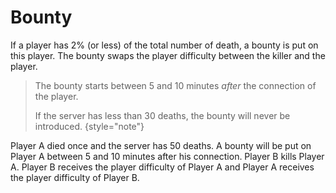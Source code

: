 # Bounty

If a player has 2% (or less) of the total number of death, a bounty is put on this player.
The bounty swaps the player difficulty between the killer and the player.

> The bounty starts between 5 and 10 minutes *after* the connection of the player.
> 
> If the server has less than 30 deaths, the bounty will never be introduced.
> {style="note"}

Player A died once and the server has 50 deaths.
A bounty will be put on Player A between 5 and 10 minutes after his connection.
Player B kills Player A.
Player B receives the player difficulty of Player A and Player A receives the player difficulty of Player B.